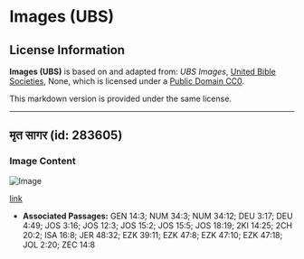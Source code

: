 # Images (UBS)

## License Information

**Images (UBS)** is based on and adapted from: _UBS Images_, [United Bible Societies](https://unitedbiblesocieties.org/), None, which is licensed under a [Public Domain CC0](https://creativecommons.org/public-domain/cc0/).

This markdown version is provided under the same license.



--------------------------------

## मृत सागर (id: 283605)

### Image Content

![Image](https://cdn.aquifer.bible/aquifer-content/resources/Media/WEB-0179_dead_sea.jpg)

[link](https://cdn.aquifer.bible/aquifer-content/resources/Media/WEB-0179_dead_sea.jpg)

* **Associated Passages:** GEN 14:3; NUM 34:3; NUM 34:12; DEU 3:17; DEU 4:49; JOS 3:16; JOS 12:3; JOS 15:2; JOS 15:5; JOS 18:19; 2KI 14:25; 2CH 20:2; ISA 16:8; JER 48:32; EZK 39:11; EZK 47:8; EZK 47:10; EZK 47:18; JOL 2:20; ZEC 14:8

